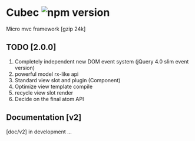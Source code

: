 # Cubec ![npm version](https://img.shields.io/npm/v/cubec.svg?label=cubec&style=flat-square&maxAge=3600)

Micro mvc framework [gzip 24k]

## TODO [2.0.0]

1. Completely independent new DOM event system (jQuery 4.0 slim event version)
2. powerful model rx-like api
3. Standard view slot and plugin (Component)
4. Optimize view template compile
5. recycle view slot render
6. Decide on the final atom API

## Documentation [v2]

[doc/v2] in development ...
